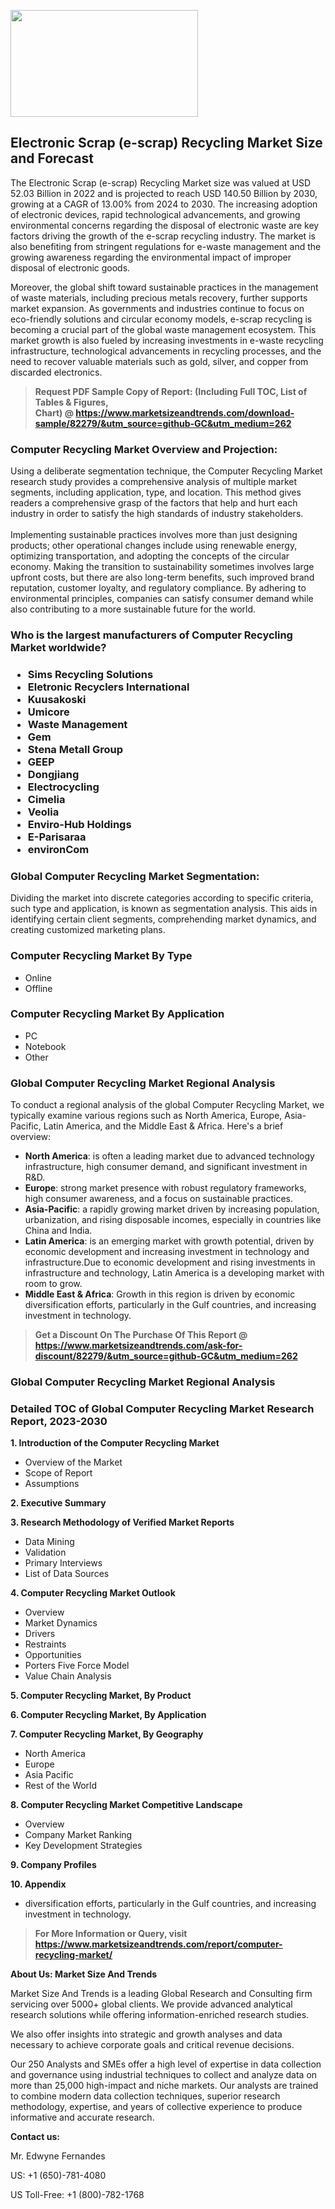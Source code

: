 <p><img class="alignnone size-medium wp-image-20088" src="https://ffe5etoiles.com/wp-content/uploads/2024/12/MST1-300x171.png" alt="" width="300" height="171" /></p><h2>Electronic Scrap (e-scrap) Recycling Market Size and Forecast</h2><p>The Electronic Scrap (e-scrap) Recycling Market size was valued at USD 52.03 Billion in 2022 and is projected to reach USD 140.50 Billion by 2030, growing at a CAGR of 13.00% from 2024 to 2030. The increasing adoption of electronic devices, rapid technological advancements, and growing environmental concerns regarding the disposal of electronic waste are key factors driving the growth of the e-scrap recycling industry. The market is also benefiting from stringent regulations for e-waste management and the growing awareness regarding the environmental impact of improper disposal of electronic goods.</p><p>Moreover, the global shift toward sustainable practices in the management of waste materials, including precious metals recovery, further supports market expansion. As governments and industries continue to focus on eco-friendly solutions and circular economy models, e-scrap recycling is becoming a crucial part of the global waste management ecosystem. This market growth is also fueled by increasing investments in e-waste recycling infrastructure, technological advancements in recycling processes, and the need to recover valuable materials such as gold, silver, and copper from discarded electronics.</p></p><blockquote id="" class=""><strong>Request PDF Sample Copy of Report: (Including Full TOC, List of Tables &amp; Figures, Chart)&nbsp;@&nbsp;<strong><a href="https://www.marketsizeandtrends.com/download-sample/82279/&utm_source=github-GC&utm_medium=262" target="_blank">https://www.marketsizeandtrends.com/download-sample/82279/&utm_source=github-GC&utm_medium=262</a></strong></strong></blockquote><h3 id="" class="">Computer Recycling Market&nbsp;Overview and Projection:</h3><p id="" class="">Using a deliberate segmentation technique, the Computer Recycling Market research study provides a comprehensive analysis of multiple market segments, including application, type, and location. This method gives readers a comprehensive grasp of the factors that help and hurt each industry in order to satisfy the high standards of industry stakeholders. <br /> <br />Implementing sustainable practices involves more than just designing products; other operational changes include using renewable energy, optimizing transportation, and adopting the concepts of the circular economy. Making the transition to sustainability sometimes involves large upfront costs, but there are also long-term benefits, such improved brand reputation, customer loyalty, and regulatory compliance. By adhering to environmental principles, companies can satisfy consumer demand while also contributing to a more sustainable future for the world.</p><h3 id="" class="">Who is the largest manufacturers of&nbsp;Computer Recycling Market worldwide?</h3><h3 class=""><p><ul><li>Sims Recycling Solutions </li><li> Eletronic Recyclers International </li><li> Kuusakoski </li><li> Umicore </li><li> Waste Management </li><li> Gem </li><li> Stena Metall Group </li><li> GEEP </li><li> Dongjiang </li><li> Electrocycling </li><li> Cimelia </li><li> Veolia </li><li> Enviro-Hub Holdings </li><li> E-Parisaraa </li><li> environCom</li></ul></p></h3><h3 id="" class="">Global&nbsp;Computer Recycling Market Segmentation:</h3><p id="" class="">Dividing the market into discrete categories according to specific criteria, such type and application, is known as segmentation analysis. This aids in identifying certain client segments, comprehending market dynamics, and creating customized marketing plans.</p><h3 id="" class="">Computer Recycling Market&nbsp;By Type</h3><p><p><ul><li>Online </li><li> Offline</p></li></ul></p></p><h3 id="" class="">Computer Recycling Market&nbsp;By Application</h3><p class=""><p><ul><li>PC </li><li> Notebook </li><li> Other</li></ul></p></p><h3 id="" class="">Global Computer Recycling Market Regional Analysis</h3><p id="" class="">To conduct a regional analysis of the global Computer Recycling Market, we typically examine various regions such as North America, Europe, Asia-Pacific, Latin America, and the Middle East &amp; Africa. Here's a brief overview:</p><ul><li><strong>North America</strong>: is often a leading market due to advanced technology infrastructure, high consumer demand, and significant investment in R&amp;D.</li><li><strong>Europe</strong>: strong market presence with robust regulatory frameworks, high consumer awareness, and a focus on sustainable practices.</li><li><strong>Asia-Pacific</strong>: a rapidly growing market driven by increasing population, urbanization, and rising disposable incomes, especially in countries like China and India.</li><li><strong>Latin America</strong>: is an emerging market with growth potential, driven by economic development and increasing investment in technology and infrastructure.Due to economic development and rising investments in infrastructure and technology, Latin America is a developing market with room to grow.</li><li><strong>Middle East &amp; Africa</strong>: Growth in this region is driven by economic diversification efforts, particularly in the Gulf countries, and increasing investment in technology.</li></ul><blockquote id="" class=""><strong>Get a Discount On The Purchase Of This Report @ <strong><a href="https://www.marketsizeandtrends.com/ask-for-discount/82279/&utm_source=github-GC&utm_medium=262" target="_blank">https://www.marketsizeandtrends.com/ask-for-discount/82279/&utm_source=github-GC&utm_medium=262</a></strong></strong></blockquote><h3 id="" class="">Global Computer Recycling Market Regional Analysis</h3><h3 id="" class="">Detailed TOC of Global Computer Recycling Market Research Report, 2023-2030</h3><p id="" class=""><strong>1. Introduction of the Computer Recycling Market</strong></p><ul><li>Overview of the Market</li><li>Scope of Report</li><li>Assumptions</li></ul><p id="" class=""><strong>2. Executive Summary</strong></p><p id="" class=""><strong>3. Research Methodology of Verified Market Reports</strong></p><ul><li>Data Mining</li><li>Validation</li><li>Primary Interviews</li><li>List of Data Sources</li></ul><p id="" class=""><strong>4. Computer Recycling Market Outlook</strong></p><ul><li>Overview</li><li>Market Dynamics</li><li>Drivers</li><li>Restraints</li><li>Opportunities</li><li>Porters Five Force Model</li><li>Value Chain Analysis</li></ul><p id="" class=""><strong>5. Computer Recycling Market, By Product</strong></p><p id="" class=""><strong>6. Computer Recycling Market, By Application</strong></p><p id="" class=""><strong>7. Computer Recycling Market, By Geography</strong></p><ul><li>North America</li><li>Europe</li><li>Asia Pacific</li><li>Rest of the World</li></ul><p id="" class=""><strong>8. Computer Recycling Market Competitive Landscape</strong></p><ul><li>Overview</li><li>Company Market Ranking</li><li>Key Development Strategies</li></ul><p id="" class=""><strong>9. Company Profiles</strong></p><p id="" class=""><strong>10. Appendix</strong></p><ul><li>diversification efforts, particularly in the Gulf countries, and increasing investment in technology.</li></ul><blockquote id="" class=""><strong>For More Information or Query, visit <strong><strong><a href="https://www.marketsizeandtrends.com/report/computer-recycling-market/" target="_blank">https://www.marketsizeandtrends.com/report/computer-recycling-market/</a></strong></strong></strong></blockquote><p id="" class=""><strong>About Us: Market Size And Trends</strong></p><p id="" class="">Market Size And Trends is a leading Global Research and Consulting firm servicing over 5000+ global clients. We provide advanced analytical research solutions while offering information-enriched research studies.</p><p id="" class="">We also offer insights into strategic and growth analyses and data necessary to achieve corporate goals and critical revenue decisions.</p><p id="" class="">Our 250 Analysts and SMEs offer a high level of expertise in data collection and governance using industrial techniques to collect and analyze data on more than 25,000 high-impact and niche markets. Our analysts are trained to combine modern data collection techniques, superior research methodology, expertise, and years of collective experience to produce informative and accurate research.</p><p id="" class=""><strong>Contact us:</strong></p><p id="" class="">Mr. Edwyne Fernandes</p><p id="" class="">US: +1 (650)-781-4080</p><p id="" class="">US Toll-Free: +1 (800)-782-1768</p>
